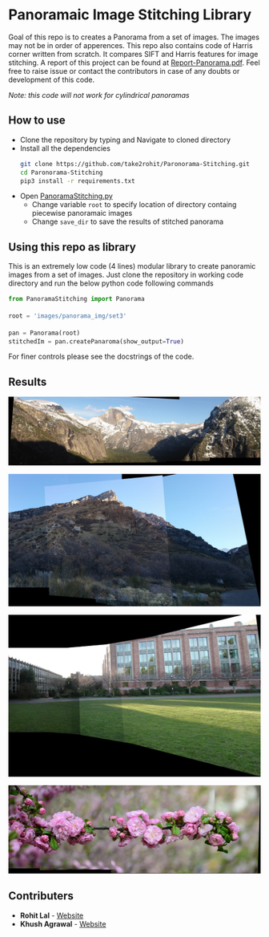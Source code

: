 # Panoramaic Image Stitching Library

Goal of this repo is to creates a Panorama from a set of images. The images may not be in order of apperences. This repo also contains code of Harris corner written from scratch. It compares SIFT and Harris features for image stitching. A report of this project can be found at [Report-Panorama.pdf](Report-Panorama.pdf). Feel free to raise issue or contact the contributors in case of any doubts or development of this code. 

*Note: this code will not work for cylindrical panoramas*

## How to use

- Clone the repository by typing and Navigate to cloned directory
- Install all the dependencies   
  ```bash
  git clone https://github.com/take2rohit/Paronorama-Stitching.git
  cd Paronorama-Stitching
  pip3 install -r requirements.txt
  ```
- Open [PanoramaStitching.py](PanoramaStitching.py) 
  - Change variable `root` to specify location of directory containg piecewise panoramaic images
  - Change `save_dir` to save the results of stitched panorama

## Using this repo as library

This is an extremely low code (4 lines) modular library to create panoramic images from a set of images. Just clone the repository in working code directory and run the below python code following commands

```python
from PanoramaStitching import Panorama

root = 'images/panorama_img/set3'

pan = Panorama(root)
stitchedIm = pan.createPanaroma(show_output=True)

```

For finer controls please see the docstrings of the code. 

## Results

![](images/stitched_results/SIFT_set1_pan.jpg)

![](images/stitched_results/SIFT_set2_pan.jpg)

![](images/stitched_results/SIFT_set3_pan.jpg)

![](images/stitched_results/SIFT_set4_pan.jpg)

## Contributers

- **Rohit Lal** - [Website](http://take2rohit.github.io/)
- **Khush Agrawal** - [Website](https://khush3.github.io/)
